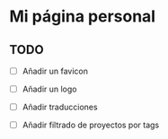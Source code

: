 # Mi página personal

## TODO

- [ ] Añadir un favicon
- [ ] Añadir un logo
- [ ] Añadir traducciones
- [ ] Añadir filtrado de proyectos por tags

